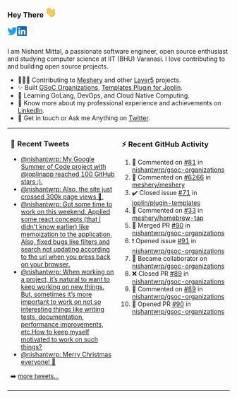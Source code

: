 ### Hey There <img src="./assets/wave.gif" width="25px">
<a href="http://urls.nishantwrp.com/github-to-twitter" target="_blank">
  <img align="left" alt="Nishant's Twitter" width="22px" src="./assets/twitter.svg" />
</a>
<a href="http://urls.nishantwrp.com/github-to-linkedin" target="_blank">
  <img align="left" alt="Nishant's LinkedIn" width="22px" src="./assets/linkedin.svg" />
</a>
<a href="http://urls.nishantwrp.com/github-to-site" target="_blank">
  <img align="left" alt="Nishant's Site" width="22px" src="./assets/globe.svg" />
</a>
<br /><br />

I am Nishant Mittal, a passionate software engineer, open source enthusiast and studying computer science at IIT (BHU) Varanasi. I love contributing to and building open source projects.

- 👨🏽‍💻 Contributing to [Meshery](https://meshery.io/) and other [Layer5](https://layer5.io/) projects.
- ✨ Built [GSoC Organizations](https://www.gsocorganizations.dev/), [Templates Plugin for Joplin](https://github.com/joplin/plugin-templates).
- 🌱 Learning GoLang, DevOps, and Cloud Native Computing.
- 🚀 Know more about my professional experience and achievements on [LinkedIn](http://urls.nishantwrp.com/github-to-linkedin).
- 💬 Get in touch or Ask me Anything on [Twitter](http://urls.nishantwrp.com/github-to-twitter).

<table><tr>
<td valign="top" width="50%">

### 📱 Recent Tweets
<!-- TWITTER:START -->
- [@nishantwrp: My Google Summer of Code project with @joplinapp reached 100 GitHub stars :&rpar;.](https://rss.app/articles/cb4e791f6f6d729c074351566bd3a7c508111d6e1136a1e9c3ec930d979628d4f61eb1492ac7df6ef3aa6b7bd6120a9662dd69e3c4147d1c83)
- [@nishantwrp: Also, the site just crossed 300k page views 🎉.](https://rss.app/articles/cb4e791f6f6d729c074351566bd3a7c508111d6e1136a1e9c3ec930d979628d4f61eb1492ac7df6ef3a56275dd160e9360d661e8c51772108a)
- [@nishantwrp: Got some time to work on  this weekend. Applied some react concepts &lpar;that I didn&#39;t know earlier&rpar; like memoization to the application. Also, fixed bugs like filters and search not updating according to the url when you press back on your browser.](https://rss.app/articles/cb4e791f6f6d729c074351566bd3a7c508111d6e1136a1e9c3ec930d979628d4f61eb1492ac7df6ef3a56275dd150b9762d36ce8c2127d1483)
- [@nishantwrp: When working on a project, it’s natural to want to keep working on new things. But, sometimes it’s more important to work on not so interesting things like writing tests, documentation, performance improvements, etc.How to keep myself motivated to work on such things?](https://rss.app/articles/cb4e791f6f6d729c074351566bd3a7c508111d6e1136a1e9c3ec930d979628d4f61eb1492ac7df6ef3a56978dc1c079561dc6ae4ca147c1189)
- [@nishantwrp: Merry Christmas everyone! 🎅](https://rss.app/articles/cb4e791f6f6d729c074351566bd3a7c508111d6e1136a1e9c3ec930d979628d4f61eb1492ac7df6ef3a46379d715079164d56fe2ca177b1c82)
<!-- TWITTER:END -->
➡️ [more tweets...](http://urls.nishantwrp.com/github-to-twitter)

</td>
<td valign="top" width="50%">

### ⚡ Recent GitHub Activity
<!--RECENT_ACTIVITY:start-->
1. 💬 Commented on [#81](https://github.com/nishantwrp/gsoc-organizations/issues/81#issuecomment-1374788700) in [nishantwrp/gsoc-organizations](https://github.com/nishantwrp/gsoc-organizations)<br>
2. 💬 Commented on [#6266](https://github.com/meshery/meshery/issues/6266#issuecomment-1374615041) in [meshery/meshery](https://github.com/meshery/meshery)<br>
3. ✔️ Closed issue [#71](https://github.com/joplin/plugin-templates/issues/71) in [joplin/plugin-templates](https://github.com/joplin/plugin-templates)<br>
4. 💬 Commented on [#33](https://github.com/meshery/homebrew-tap/issues/33#issuecomment-1374607833) in [meshery/homebrew-tap](https://github.com/meshery/homebrew-tap)<br>
5. 🎉 Merged PR [#90](https://github.com/nishantwrp/gsoc-organizations/pull/90) in [nishantwrp/gsoc-organizations](https://github.com/nishantwrp/gsoc-organizations)<br>
6. ❗️ Opened issue [#91](https://github.com/nishantwrp/gsoc-organizations/issues/91) in [nishantwrp/gsoc-organizations](https://github.com/nishantwrp/gsoc-organizations)<br>
7. 🤝 Became collaborator on [nishantwrp/gsoc-organizations](https://github.com/nishantwrp/gsoc-organizations)<br>
8. ❌ Closed PR [#89](https://github.com/nishantwrp/gsoc-organizations/pull/89) in [nishantwrp/gsoc-organizations](https://github.com/nishantwrp/gsoc-organizations)<br>
9. 💬 Commented on [#89](https://github.com/nishantwrp/gsoc-organizations/pull/89#issuecomment-1366107400) in [nishantwrp/gsoc-organizations](https://github.com/nishantwrp/gsoc-organizations)<br>
10. 💪 Opened PR [#90](https://github.com/nishantwrp/gsoc-organizations/pull/90) in [nishantwrp/gsoc-organizations](https://github.com/nishantwrp/gsoc-organizations)<br>
<!--RECENT_ACTIVITY:end-->

</td>
</tr></table>
